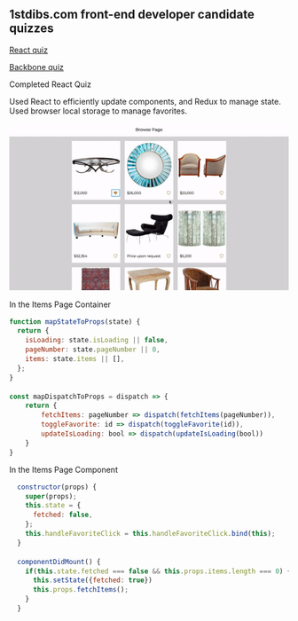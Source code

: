 ## 1stdibs.com front-end developer candidate quizzes

[React quiz](./react)

[Backbone quiz](./backbone)

Completed React Quiz

Used React to efficiently update components, and Redux to manage state. Used browser local storage to manage favorites.


![Demo](/react/assets/Demo.gif)

In the Items Page Container
```javascript
function mapStateToProps(state) {
  return {
    isLoading: state.isLoading || false,
    pageNumber: state.pageNumber || 0,
    items: state.items || [],
  };
}

const mapDispatchToProps = dispatch => {
    return {
        fetchItems: pageNumber => dispatch(fetchItems(pageNumber)),
        toggleFavorite: id => dispatch(toggleFavorite(id)),
        updateIsLoading: bool => dispatch(updateIsLoading(bool))
    }
}
```
In the Items Page Component
```javascript
  constructor(props) {
    super(props);
    this.state = {
      fetched: false,
    };
    this.handleFavoriteClick = this.handleFavoriteClick.bind(this);
  }

  componentDidMount() {
    if(this.state.fetched === false && this.props.items.length === 0) {
      this.setState({fetched: true})
      this.props.fetchItems();
    }
  }
  ```

